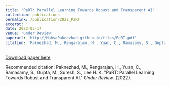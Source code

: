 ```yaml
---
title: "PaRT: Parallel Learning Towards Robust and Transparent AI"
collection: publications
permalink: /publication/2022_PaRT
excerpt: ''
date: 2022-03-17
venue: 'under Review'
paperurl: 'http://MahsaPaknezhad.github.io/files/PaRT.pdf'
citation: 'Paknezhad, M., Rengarajan, H., Yuan, C., Ramasamy, S., Gupta, M., Suresh, S., Lee H. K. &quot; PaRT: Parallel Learning Towards Robust and Transparent AI. &quot; <i>Under Review</i>. (2022).'
---
```



[Download paper here](http://MahsaPaknezhad.github.io/files/PaRT.pdf)

Recommended citation: Paknezhad, M., Rengarajan, H., Yuan, C., Ramasamy, S., Gupta, M., Suresh, S., Lee H. K. "PaRT: Parallel Learning Towards Robust and Transparent AI." <i>Under Review</i>. (2022).
